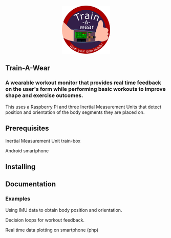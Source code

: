 <p align="center"> <img src="https://github.com/InaSusnoschi/train-A-wear/blob/master/trainAwear_logo.png" height=150px width=150px alt="train-A-wear logo" /> </p>

## Train-A-Wear
### A wearable workout monitor that provides real time feedback on the user's form while performing basic workouts to improve shape and exercise outcomes.

This uses a Raspberry Pi and three Inertial Measurement Units that detect position and orientation of the body segments they are placed on.

## Prerequisites
Inertial Measurement Unit train-box

Android smartphone 

## Installing


## Documentation

### Examples
Using IMU data to obtain body position and orientation.

Decision loops for workout feedback.

Real time data plotting on smartphone (php)
